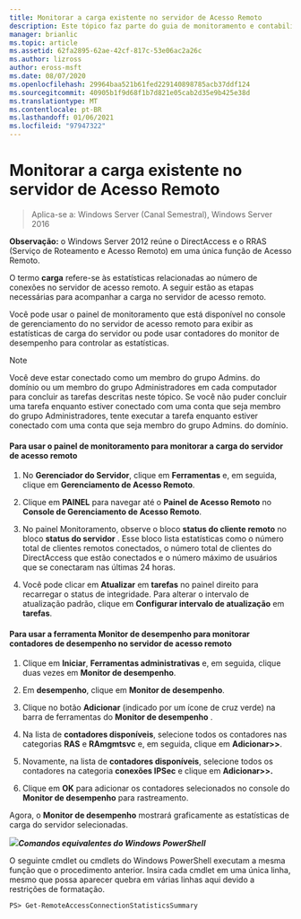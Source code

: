```yaml
---
title: Monitorar a carga existente no servidor de Acesso Remoto
description: Este tópico faz parte do guia de monitoramento e contabilidade de acesso remoto no Windows Server 2016.
manager: brianlic
ms.topic: article
ms.assetid: 62fa2895-62ae-42cf-817c-53e06ac2a26c
ms.author: lizross
author: eross-msft
ms.date: 08/07/2020
ms.openlocfilehash: 29964baa521b61fed229140898785acb37ddf124
ms.sourcegitcommit: 40905b1f9d68f1b7d821e05cab2d35e9b425e38d
ms.translationtype: MT
ms.contentlocale: pt-BR
ms.lasthandoff: 01/06/2021
ms.locfileid: "97947322"
---
```

# <a name="monitor-the-existing-load-on-the-remote-access-server"></a>Monitorar a carga existente no servidor de Acesso Remoto

>Aplica-se a: Windows Server (Canal Semestral), Windows Server 2016

**Observação:** o Windows Server 2012 reúne o DirectAccess e o RRAS (Serviço de Roteamento e Acesso Remoto) em uma única função de Acesso Remoto.

O termo **carga** refere-se às estatísticas relacionadas ao número de conexões no servidor de acesso remoto. A seguir estão as etapas necessárias para acompanhar a carga no servidor de acesso remoto.

Você pode usar o painel de monitoramento que está disponível no console de gerenciamento do no servidor de acesso remoto para exibir as estatísticas de carga do servidor ou pode usar contadores do monitor de desempenho para controlar as estatísticas.

> [!NOTE]
> Você deve estar conectado como um membro do grupo Admins. do domínio ou um membro do grupo Administradores em cada computador para concluir as tarefas descritas neste tópico. Se você não puder concluir uma tarefa enquanto estiver conectado com uma conta que seja membro do grupo Administradores, tente executar a tarefa enquanto estiver conectado com uma conta que seja membro do grupo Admins. do domínio.

#### <a name="to-use-the-monitoring-dashboard-to-monitor-the-remote-access-server-load"></a>Para usar o painel de monitoramento para monitorar a carga do servidor de acesso remoto

1.  No **Gerenciador do Servidor**, clique em **Ferramentas** e, em seguida, clique em **Gerenciamento de Acesso Remoto**.

2.  Clique em **PAINEL** para navegar até o **Painel de Acesso Remoto** no **Console de Gerenciamento de Acesso Remoto**.

3.  No painel Monitoramento, observe o bloco **status do cliente remoto** no bloco **status do servidor** . Esse bloco lista estatísticas como o número total de clientes remotos conectados, o número total de clientes do DirectAccess que estão conectados e o número máximo de usuários que se conectaram nas últimas 24 horas.

4.  Você pode clicar em **Atualizar** em **tarefas** no painel direito para recarregar o status de integridade. Para alterar o intervalo de atualização padrão, clique em **Configurar intervalo de atualização** em **tarefas**.

#### <a name="to-use-the-performance-monitor-tool-to-monitor-performance-counters-on-the-remote-access-server"></a>Para usar a ferramenta Monitor de desempenho para monitorar contadores de desempenho no servidor de acesso remoto

1.  Clique em **Iniciar**, **Ferramentas administrativas** e, em seguida, clique duas vezes em **Monitor de desempenho**.

2.  Em **desempenho**, clique em **Monitor de desempenho**.

3.  Clique no botão **Adicionar** (indicado por um ícone de cruz verde) na barra de ferramentas do **Monitor de desempenho** .

4.  Na lista de **contadores disponíveis**, selecione todos os contadores nas categorias **RAS** e **RAmgmtsvc** e, em seguida, clique em **Adicionar>>**.

5.  Novamente, na lista de **contadores disponíveis**, selecione todos os contadores na categoria **conexões IPSec** e clique em **Adicionar>>.**

6.  Clique em **OK** para adicionar os contadores selecionados no console do **Monitor de desempenho** para rastreamento.

Agora, o **Monitor de desempenho** mostrará graficamente as estatísticas de carga do servidor selecionadas.

![](../../../media/Monitor-the-existing-load-on-the-Remote-Access-server/PowerShellLogoSmall.gif)**_<em>Comandos equivalentes</em> do Windows PowerShell_**

O seguinte cmdlet ou cmdlets do Windows PowerShell executam a mesma função que o procedimento anterior. Insira cada cmdlet em uma única linha, mesmo que possa aparecer quebra em várias linhas aqui devido a restrições de formatação.

```
PS> Get-RemoteAccessConnectionStatisticsSummary
```



